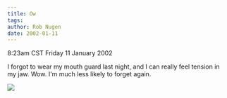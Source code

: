 ```yaml
---
title: Ow
tags: 
author: Rob Nugen
date: 2002-01-11
---
```


<title></title>
<p class=date>8:23am CST Friday 11 January 2002</p>

<p>I forgot to wear my mouth guard last night, and I can really feel
tension in my jaw. Wow.  I'm much less likely to forget again.</p>

<p><img src='/images/rob/wL-ROB.gif'/></p>

